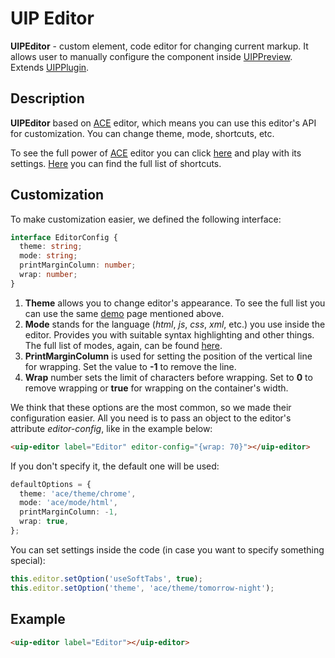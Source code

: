 # UIP Editor

**UIPEditor** - custom element, code editor for changing current markup. It allows user to manually configure
the component inside [UIPPreview](src/core/preview/README.md). Extends [UIPPlugin](src/core/base/README.md#uip-plugin).

## Description
**UIPEditor** based on [ACE](https://ace.c9.io/) editor, which means you can use this editor's API for
customization. You can change theme, mode, shortcuts, etc.

To see the full power of [ACE](https://ace.c9.io/) editor you can click [here](https://ace.c9.io/build/kitchen-sink.html)
and play with its settings. [Here](https://github.com/ajaxorg/ace/wiki/Default-Keyboard-Shortcuts) you can find the full list of shortcuts.

## Customization
To make customization easier, we defined the following interface:

```typescript
interface EditorConfig {
  theme: string;
  mode: string;
  printMarginColumn: number;
  wrap: number;
}
```

1) **Theme** allows you to change editor's appearance. To see the full list you can use the same
   [demo](https://ace.c9.io/build/kitchen-sink.html) page mentioned above.
2) **Mode** stands for the language (*html*, *js*, *css*, *xml*, etc.) you use inside the editor. Provides you with
   suitable syntax highlighting and other things. The full list of modes, again, can be found
   [here](https://ace.c9.io/build/kitchen-sink.html).
3) **PrintMarginColumn** is used for setting the position of the vertical line for wrapping. Set the value to **-1** to
   remove the line.
4) **Wrap** number sets the limit of characters before wrapping. Set to **0** to remove wrapping or **true** for wrapping
  on the container's width.

We think that these options are the most common, so we made their configuration easier. All you need is to pass an object
to the editor's attribute *editor-config*, like in the example below:

```html
<uip-editor label="Editor" editor-config="{wrap: 70}"></uip-editor>
```

If you don't specify it, the default one will be used:

```typescript
defaultOptions = {
  theme: 'ace/theme/chrome',
  mode: 'ace/mode/html',
  printMarginColumn: -1,
  wrap: true,
};
```

You can set settings inside the code (in case you want to specify something special):
```typescript
this.editor.setOption('useSoftTabs', true);
this.editor.setOption('theme', 'ace/theme/tomorrow-night');
```

## Example
```html
<uip-editor label="Editor"></uip-editor>
```
